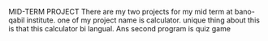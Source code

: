 MID-TERM PROJECT
There are my two projects for my mid term at bano-qabil institute.
one of my project name is calculator. unique thing about this is that this calculator bi langual.
Ans second program is quiz game
